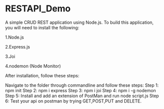 # RESTAPI_Demo

A simple CRUD REST application using Node.js. To build this application, you will need to install the following:

1.Node.js

2.Express.js

3.Joi

4.nodemon (Node Monitor)

After installation, follow these steps:

Navigate to the folder through commandline and follow these steps:
Step 1: npm init
Step 2: npm i express
Step 3: npm i joi
Step 4: npm i -g nodemon
Step 5: Install and add an extension of PostMan and run node script.js
Step 6: Test your api on postman by trying GET,POST,PUT and DELETE.
